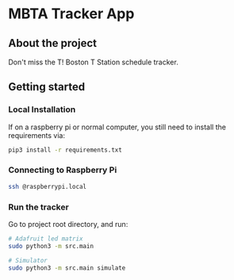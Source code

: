 # MBTA Tracker App

## About the project
Don't miss the T! Boston T Station schedule tracker. 

## Getting started


### Local Installation
If on a raspberry pi or normal computer, you still need to install the requirements via:
```sh
pip3 install -r requirements.txt
```

### Connecting to Raspberry Pi
```sh
ssh @raspberrypi.local
```

### Run the tracker
Go to project root directory, and run:
```sh
# Adafruit led matrix
sudo python3 -m src.main

# Simulator
sudo python3 -m src.main simulate
```
